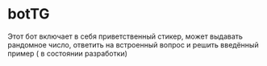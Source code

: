 # botTG
Этот бот включает в себя приветственный стикер, может выдавать рандомное число, ответить на встроенный вопрос и решить введённый пример ( в состоянии разработки)
